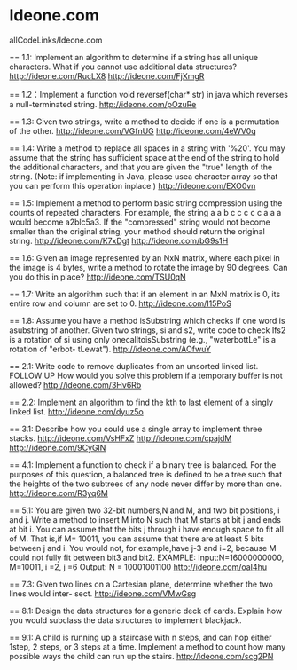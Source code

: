 Ideone.com
==========

allCodeLinks/Ideone.com

==
1.1: Implement an algorithm to determine if a string has all unique characters. What if
you cannot use additional data structures?
http://ideone.com/RucLX8
http://ideone.com/FjXmgR

==
1.2：Implement a function void reversef(char* str) in java which reverses a null-terminated string.
http://ideone.com/pOzuRe

==
1.3: Given two strings, write a method to decide if one is a permutation of the other.
http://ideone.com/VGfnUG
http://ideone.com/4eWV0q

==
1.4: Write a method to replace all spaces 
in a string with '%20'. 
You may assume that the string 
has sufficient space at the end 
of the string to hold the additional 
characters, and that you are given the 
"true" length of the string. 
(Note: if implementing in Java, 
please usea character array so that 
you can perform this operation inplace.)
http://ideone.com/EXO0vn

==
1.5: Implement a method to perform basic string compression using the counts
of repeated characters. For example, the string a a b c c c c c a a a would become a2blc5a3. If the "compressed" string would not become smaller than the original string, your method should return the original string.
http://ideone.com/K7xDgt
http://ideone.com/bG9s1H

==
1.6: Given an image represented by an NxN matrix, 
where each pixel in the image is 4
bytes, write a method to rotate the image by 90 degrees. 
Can you do this in place?
http://ideone.com/TSU0qN

==
1.7: Write an algorithm such that if an element in an MxN matrix is 0,
its entire row and column are set to 0.
http://ideone.com/I15PoS

==
1.8: Assume you have a method isSubstring which 
 checks if one word is asubstring of another. 
 Given two strings, si and s2, write code to check Ifs2 is 
 a rotation of si using only onecalltoisSubstring
 (e.g., "waterbottLe" is a rotation of "erbot- tLewat").
http://ideone.com/AOfwuY

==
2.1: Write code to remove duplicates from an unsorted linked list. FOLLOW UP
How would you solve this problem if a temporary buffer is not allowed?
http://ideone.com/3Hv6Rb

==
2.2: Implement an algorithm to 
find the kth to last element of a singly linked list.
http://ideone.com/dyuz5o

==
3.1: Describe how you could use a single array to implement three stacks.
http://ideone.com/VsHFxZ
http://ideone.com/cpajdM
http://ideone.com/9CyGlN

==
4.1: Implement a function to check if a binary tree is balanced. For the
purposes of this question, a balanced tree is defined to be a tree such that
the heights of the two subtrees of any node never differ by more than one.
http://ideone.com/R3yq6M

==
5.1: You are given two 32-bit numbers,N and M, 
and two bit positions, i and j. 
Write a method to insert M into N such that 
M starts at bit j and ends at bit i. 
You can assume that the bits j through i have 
enough space to fit all of M. 
That is,if M= 10011, you can assume that there are 
at least 5 bits between j and i. 
You would not, for example,have j-3 and i=2,
because M could not fully fit between bit3 and bit2.
EXAMPLE:
Input:N=16000000000, M=10011, i =2, j =6 Output: N = 10001001100
http://ideone.com/oaI4hu

==
7.3: Given two lines on a Cartesian plane, determine whether the two lines would inter-
sect.
http://ideone.com/VMwGsg

==
8.1: Design the data structures for a generic deck of cards. Explain how you would
subclass the data structures to implement blackjack.

==
9.1: A child is running up a staircase with n steps, 
and can hop either 1step, 2 steps, or 3 steps 
 at a time. Implement a method to count 
 how many possible ways the child can run up the stairs.
http://ideone.com/scg2PN
